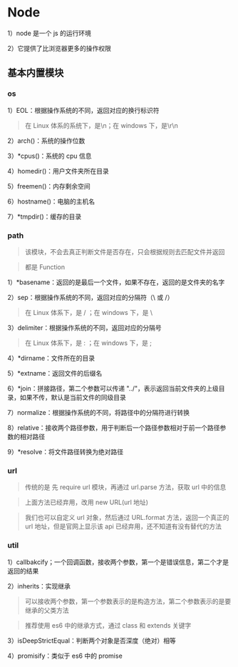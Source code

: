 # Node

1）node 是一个 js 的运行环境

2）它提供了比浏览器更多的操作权限

## 基本内置模块

### os

1）EOL：根据操作系统的不同，返回对应的换行标识符

> 在 Linux 体系的系统下，是\n；在 windows 下，是\r\n

2）arch()：系统的操作位数

3）\*cpus()：系统的 cpu 信息

4）homedir()：用户文件夹所在目录

5）freemen()：内存剩余空间

6）hostname()：电脑的主机名

7）\*tmpdir()：缓存的目录

### path

> 该模块，不会去真正判断文件是否存在，只会根据规则去匹配文件并返回

> 都是 Function

1）\*basename：返回的是最后一个文件，如果不存在，返回的是文件夹的名字

2）sep：根据操作系统的不同，返回对应的分隔符（\ 或 /）

> 在 Linux 体系下，是 / ；在 windows 下，是 \

3）delimiter：根据操作系统的不同，返回对应的分隔号

> 在 Linux 体系下，是 : ；在 windows 下，是 ;

4）\*dirname：文件所在的目录

5）\*extname：返回文件的后缀名

6）\*join：拼接路径，第二个参数可以传递 "../"，表示返回当前文件夹的上级目录，如果不传，默认是当前文件的同级目录

7）normalize：根据操作系统的不同，将路径中的分隔符进行转换

8）relative：接收两个路径参数，用于判断后一个路径参数相对于前一个路径参数的相对路径

9）\*resolve：将文件路径转换为绝对路径

### url

> 传统的是 先 require url 模块，再通过 url.parse 方法，获取 url 中的信息

> 上面方法已经弃用，改用 new URL(url 地址)

> 我们也可以自定义 url 对象，然后通过 URL.format 方法，返回一个真正的 url 地址，但是官网上显示该 api 已经弃用，还不知道有没有替代的方法

### util

1）callbakcify；一个回调函数，接收两个参数，第一个是错误信息，第二个才是返回的结果

2）inherits：实现继承

> 可以接收两个参数，第一个参数表示的是构造方法，第二个参数表示的是要继承的父类方法

> 推荐使用 es6 中的继承方式，通过 class 和 extends 关键字

3）isDeepStrictEqual：判断两个对象是否深度（绝对）相等

4）promisify：类似于 es6 中的 promise
